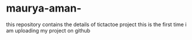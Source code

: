 # maurya-aman-
this repository contains the details of tictactoe project
this is the first time i am uploading my project on github

